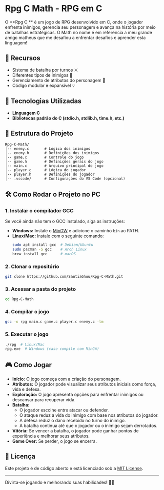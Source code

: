 # Rpg C Math - RPG em C

O **Rpg C ** é um jogo de RPG desenvolvido em C, onde o jogador enfrenta inimigos, gerencia seu personagem e avança na história por meio de batalhas estratégicas.
O Math no nome é em referencia a meu grande amigo matheus que me desafiou a enfrentar desafios e aprender esta linguagem!
## 📌 Recursos

- Sistema de batalha por turnos ⚔️
- Diferentes tipos de inimigos 🏹
- Gerenciamento de atributos do personagem 🧙
- Código modular e expansível 💡

## 🚀 Tecnologias Utilizadas

- **Linguagem C**
- **Bibliotecas padrão do C (stdio.h, stdlib.h, time.h, etc.)**

## 📂 Estrutura do Projeto

```
Rpg-C-Math/
│-- enemy.c       # Lógica dos inimigos
│-- enemy.h       # Definições dos inimigos
│-- game.c        # Controle do jogo
│-- game.h        # Definições gerais do jogo
│-- main.c        # Arquivo principal do jogo
│-- player.c      # Lógica do jogador
│-- player.h      # Definições do jogador
│-- .vscode/      # Configurações do VS Code (opcional)
```

## 🛠️ Como Rodar o Projeto no PC

### 1. Instalar o compilador GCC
Se você ainda não tem o GCC instalado, siga as instruções:
- **Windows:** Instale o [MinGW](https://osdn.net/projects/mingw/) e adicione o caminho `bin` ao PATH.
- **Linux/Mac:** Instale com o seguinte comando:
  ```bash
  sudo apt install gcc  # Debian/Ubuntu
  sudo pacman -S gcc    # Arch Linux
  brew install gcc      # macOS
  ```

### 2. Clonar o repositório

```bash
git clone https://github.com/SantiaGhou/Rpg-C-Math.git
```

### 3. Acessar a pasta do projeto
```bash
cd Rpg-C-Math
```

### 4. Compilar o jogo

```bash
gcc -o rpg main.c game.c player.c enemy.c -lm
```

### 5. Executar o jogo

```bash
./rpg  # Linux/Mac
rpg.exe  # Windows (caso compile com MinGW)
```

## 🎮 Como Jogar

- **Início:** O jogo começa com a criação do personagem.
- **Atributos:** O jogador pode visualizar seus atributos iniciais como força, vida e defesa.
- **Exploração:** O jogo apresenta opções para enfrentar inimigos ou descansar para recuperar vida.
- **Batalha:**
  - O jogador escolhe entre atacar ou defender.
  - O ataque reduz a vida do inimigo com base nos atributos do jogador.
  - A defesa reduz o dano recebido no turno do inimigo.
  - A batalha continua até que o jogador ou o inimigo sejam derrotados.
- **Vitória:** Se vencer a batalha, o jogador pode ganhar pontos de experiência e melhorar seus atributos.
- **Game Over:** Se perder, o jogo se encerra.

## 📜 Licença

Este projeto é de código aberto e está licenciado sob a [MIT License](LICENSE).

---

Divirta-se jogando e melhorando suas habilidades! 🎲🔥

